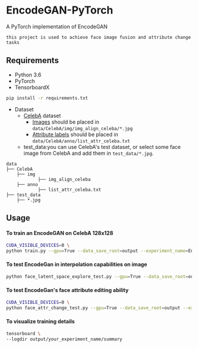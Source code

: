 # EncodeGAN-PyTorch

A PyTorch implementation of EncodeGAN

    this project is used to achieve face image fusion and attribute change tasks

## Requirements

* Python 3.6
* PyTorch
* TensorboardX

```bash
pip install -r requirements.txt
```

* Dataset
  * [CelebA](http://mmlab.ie.cuhk.edu.hk/projects/CelebA.html) dataset
    * [Images](https://www.dropbox.com/sh/8oqt9vytwxb3s4r/AADSNUu0bseoCKuxuI5ZeTl1a/Img?dl=0&preview=img_align_celeba.zip) should be placed in `data/CelebA/img/img_align_celeba/*.jpg`
    * [Attribute labels](https://www.dropbox.com/sh/8oqt9vytwxb3s4r/AAA8YmAHNNU6BEfWMPMfM6r9a/Anno?dl=0&preview=list_attr_celeba.txt) should be placed in `data/CelebA/anno/list_attr_celeba.txt`
  * test_data:you can use CelebA's test dataset, or select some face image from CelebA and add them in `test_data/*.jpg`.
```text
data
├── CelebA
    ├── img
            ├── img_align_celeba
    ├── anno
            ├── list_attr_celeba.txt
├── test_data
    ├── *.jpg
```

## Usage

#### To train an EncodeGAN on CelebA 128x128

```bash
CUDA_VISIBLE_DEVICES=0 \
python train.py --gpu=True --data_save_root=output --experiment_name=Encode_GAN --total_steps=100000 --latent_dim=128 --batch_size=32 --b1=0 --b2=0.999 --data_path='data/CelebA/img/img_align_celeba' --attr_path='data/CelebA/anno/list_attr_celeba.txt' --data_save_root='output' --E_mode='enc' --n_e=2
```

#### To test EncodeGan in interpolation capabilities on image

```bash
python face_latent_space_explore_test.py --gpu=True --data_save_root=output --experiment_name=face_latent_space_explore_test --weight_path=output/Encode_GAN/checkpoint/weights.99999.pth --setting_path=output/Encode_GAN/setting.txt --test_data_path=test_data
```

#### To test EncodeGan's face attribute editing ability
```bash
CUDA_VISIBLE_DEVICES=0 \
python face_attr_change_test.py --gpu=True --data_save_root=output --experiment_name=face_attr_change_test --data_path=data/CelebA/img/img_align_celeba --attr_path=data/CelebA/anno/list_attr_celeba.txt --data_save_root=output --weight_path=output/Encode_GAN/checkpoint/weights.99999.pth --setting_path=output/Encode_GAN/setting.txt --test_data_path=test_data
```

#### To visualize training details

```bash
tensorboard \
--logdir output/your_experiment_name/summary
```